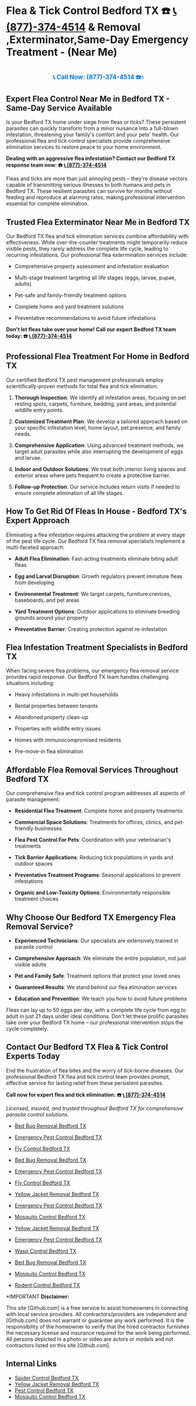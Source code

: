 # Flea & Tick Control Bedford TX ☎️ [📞 (877)-374-4514](https://pest-control-4514.netlify.app) & Removal ,Exterminator,Same-Day Emergency Treatment - (Near Me) 
# 

<p align="center" style="font-size: 1.2em; font-weight: bold; margin: 20px 0;">
  <a href="https://pest-control-4514.netlify.app" target="_blank" style="color: #007BFF; text-decoration: none;">📞 Call Now: (877)-374-4514 ☎️💧</a>
</p>

## Expert Flea Control Near Me in Bedford TX - Same-Day Service Available

Is your Bedford TX home under siege from fleas or ticks? These persistent parasites can quickly transform from a minor nuisance into a full-blown infestation, threatening your family's comfort and your pets' health. Our professional flea and tick control specialists provide comprehensive elimination services to restore peace to your home environment.

**Dealing with an aggressive flea infestation? Contact our Bedford TX response team now: ☎️ [📞 (877)-374-4514](https://pest-control-4514.netlify.app)**

Fleas and ticks are more than just annoying pests – they're disease vectors capable of transmitting serious illnesses to both humans and pets in Bedford TX. These resilient parasites can survive for months without feeding and reproduce at alarming rates, making professional intervention essential for complete elimination.

## Trusted Flea Exterminator Near Me in Bedford TX

Our Bedford TX flea and tick elimination services combine affordability with effectiveness. While over-the-counter treatments might temporarily reduce visible pests, they rarely address the complete life cycle, leading to recurring infestations. Our professional flea extermination services include:

- Comprehensive property assessment and infestation evaluation  

- Multi-stage treatment targeting all life stages (eggs, larvae, pupae, adults)  

- Pet-safe and family-friendly treatment options  

- Complete home and yard treatment solutions  

- Preventative recommendations to avoid future infestations  

**Don't let fleas take over your home! Call our expert Bedford TX team today: ☎️ [📞 (877)-374-4514](https://pest-control-4514.netlify.app)**

## Professional Flea Treatment For Home in Bedford TX

Our certified Bedford TX pest management professionals employ scientifically-proven methods for total flea and tick elimination:

1. **Thorough Inspection**: We identify all infestation areas, focusing on pet resting spots, carpets, furniture, bedding, yard areas, and potential wildlife entry points.  

2. **Customized Treatment Plan**: We develop a tailored approach based on your specific infestation level, home layout, pet presence, and family needs.  

3. **Comprehensive Application**: Using advanced treatment methods, we target adult parasites while also interrupting the development of eggs and larvae.  

4. **Indoor and Outdoor Solutions**: We treat both interior living spaces and exterior areas where pets frequent to create a protective barrier.  

5. **Follow-up Protection**: Our service includes return visits if needed to ensure complete elimination of all life stages.  

## How To Get Rid Of Fleas In House - Bedford TX's Expert Approach

Eliminating a flea infestation requires attacking the problem at every stage of the pest life cycle. Our Bedford TX flea removal specialists implement a multi-faceted approach:

- **Adult Flea Elimination**: Fast-acting treatments eliminate biting adult fleas  

- **Egg and Larval Disruption**: Growth regulators prevent immature fleas from developing  

- **Environmental Treatment**: We target carpets, furniture crevices, baseboards, and pet areas  

- **Yard Treatment Options**: Outdoor applications to eliminate breeding grounds around your property  

- **Preventative Barrier**: Creating protection against re-infestation  

## Flea Infestation Treatment Specialists in Bedford TX

When facing severe flea problems, our emergency flea removal service provides rapid response. Our Bedford TX team handles challenging situations including:

- Heavy infestations in multi-pet households  

- Rental properties between tenants  

- Abandoned property clean-up  

- Properties with wildlife entry issues  

- Homes with immunocompromised residents  

- Pre-move-in flea elimination  

## Affordable Flea Removal Services Throughout Bedford TX

Our comprehensive flea and tick control program addresses all aspects of parasite management:

- **Residential Flea Treatment**: Complete home and property treatments  

- **Commercial Space Solutions**: Treatments for offices, clinics, and pet-friendly businesses  

- **Flea Pest Control For Pets**: Coordination with your veterinarian's treatments  

- **Tick Barrier Applications**: Reducing tick populations in yards and outdoor spaces  

- **Preventative Treatment Programs**: Seasonal applications to prevent infestations  

- **Organic and Low-Toxicity Options**: Environmentally responsible treatment choices  

## Why Choose Our Bedford TX Emergency Flea Removal Service?

- **Experienced Technicians**: Our specialists are extensively trained in parasite control  

- **Comprehensive Approach**: We eliminate the entire population, not just visible adults  

- **Pet and Family Safe**: Treatment options that protect your loved ones  

- **Guaranteed Results**: We stand behind our flea elimination services  

- **Education and Prevention**: We teach you how to avoid future problems  

Fleas can lay up to 50 eggs per day, with a complete life cycle from egg to adult in just 21 days under ideal conditions. Don't let these prolific parasites take over your Bedford TX home – our professional intervention stops the cycle completely.

## Contact Our Bedford TX Flea & Tick Control Experts Today

End the frustration of flea bites and the worry of tick-borne diseases. Our professional Bedford TX flea and tick control team provides prompt, effective service for lasting relief from these persistent parasites.

**Call now for expert flea and tick elimination: ☎️ [📞 (877)-374-4514](https://pest-control-4514.netlify.app)**

*Licensed, insured, and trusted throughout Bedford TX for comprehensive parasite control solutions.*


- [Bed Bug Removal Bedford TX](https://github.com/allyoucaneatsushiin/pest-control/blob/main/Bed-Bug-Removal-Bedford-TX-877-374-4514-Exterminator-Same-Day-Emergency-Treatment-Near-Me.md)
- [Emergency Pest Control Bedford TX](https://github.com/allyoucaneatsushiin/pest-control/blob/main/Emergency-Pest-Control-Bedford-TX-877-374-4514-24-7-Fast-Response-Near-Me.md)
- [Fly Control Bedford TX](https://github.com/allyoucaneatsushiin/pest-control/blob/main/Fly-Control-Bedford-TX-877-374-4514-Prevention-Same-Day-Emergency-Treatment-Near-Me.md)


- [Bed Bug Removal Bedford TX](https://github.com/allyoucaneatsushiin/pest-control/blob/main/Bed-Bug-Removal-Bedford-TX-877-374-4514-Exterminator-Same-Day-Emergency-Treatment-Near-Me.md)
- [Emergency Pest Control Bedford TX](https://github.com/allyoucaneatsushiin/pest-control/blob/main/Emergency-Pest-Control-Bedford-TX-877-374-4514-24-7-Fast-Response-Near-Me.md)
- [Fly Control Bedford TX](https://github.com/allyoucaneatsushiin/pest-control/blob/main/Fly-Control-Bedford-TX-877-374-4514-Prevention-Same-Day-Emergency-Treatment-Near-Me.md)


- [Yellow Jacket Removal Bedford TX](https://github.com/allyoucaneatsushiin/pest-control/blob/main/Yellow-Jacket-Removal-Bedford-TX-877-374-4514-Exterminator-Same-Day-Emergency-Treatment-Near-Me.md)
- [Emergency Pest Control Bedford TX](https://github.com/allyoucaneatsushiin/pest-control/blob/main/Emergency-Pest-Control-Bedford-TX-877-374-4514-24-7-Fast-Response-Near-Me.md)
- [Mosquito Control Bedford TX](https://github.com/allyoucaneatsushiin/pest-control/blob/main/Mosquito-Control-Bedford-TX-877-374-4514-Exterminator-Same-Day-Emergency-Treatment-Near-Me.md)


- [Yellow Jacket Removal Bedford TX](https://github.com/allyoucaneatsushiin/pest-control/blob/main/Yellow-Jacket-Removal-Bedford-TX-877-374-4514-Exterminator-Same-Day-Emergency-Treatment-Near-Me.md)
- [Emergency Pest Control Bedford TX](https://github.com/allyoucaneatsushiin/pest-control/blob/main/Emergency-Pest-Control-Bedford-TX-877-374-4514-24-7-Fast-Response-Near-Me.md)
- [Wasp Control Bedford TX](https://github.com/allyoucaneatsushiin/pest-control/blob/main/Wasp-Control-Bedford-TX-877-374-4514-Removal-Exterminator-Same-Day-Emergency-Treatment-Near-Me.md)


- [Bed Bug Removal Bedford TX](https://github.com/allyoucaneatsushiin/pest-control/blob/main/Bed-Bug-Removal-Bedford-TX-877-374-4514-Exterminator-Same-Day-Emergency-Treatment-Near-Me.md)
- [Mosquito Control Bedford TX](https://github.com/allyoucaneatsushiin/pest-control/blob/main/Mosquito-Control-Bedford-TX-877-374-4514-Exterminator-Same-Day-Emergency-Treatment-Near-Me.md)
- [Rodent Control Bedford TX](https://github.com/allyoucaneatsushiin/pest-control/blob/main/Rodent-Control-Bedford-TX-877-374-4514-Rat-Removal-Exterminator-Same-Day-Emergency-Treatment-Near-Me.md)


*IMPORTANT **Disclaimer:**  

This site [Github.com] is a free service to assist homeowners in connecting with local service providers. All contractors/providers are independent and [Github.com] does not warrant or guarantee any work performed. It is the responsibility of the homeowner to verify that the hired contractor furnishes the necessary license and insurance required for the work being performed. All persons depicted in a photo or video are actors or models and not contractors listed on this site [Github.com].


## Internal Links
- [Spider Control Bedford TX](https://github.com/allyoucaneatsushiin/pest-control/blob/main/Spider-Control-Bedford-TX-877-374-4514-Removal-Exterminator-Same-Day-Emergency-Treatment-Near-Me.md)
- [Yellow Jacket Removal Bedford TX](https://github.com/allyoucaneatsushiin/pest-control/blob/main/Yellow-Jacket-Removal-Bedford-TX-877-374-4514-Exterminator-Same-Day-Emergency-Treatment-Near-Me.md)
- [Pest Control Bedford TX](https://github.com/allyoucaneatsushiin/pest-control/blob/main/Pest-Control-Bedford-TX-877-374-4514-Exterminator-Same-Day-Emergency-Treatment-Near-Me.md)
- [Mosquito Control Bedford TX](https://github.com/allyoucaneatsushiin/pest-control/blob/main/Mosquito-Control-Bedford-TX-877-374-4514-Exterminator-Same-Day-Emergency-Treatment-Near-Me.md)
